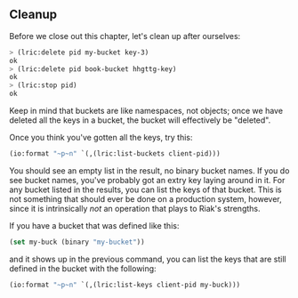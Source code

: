 ## Cleanup

Before we close out this chapter, let's clean up after ourselves:

```lisp
> (lric:delete pid my-bucket key-3)
ok
> (lric:delete pid book-bucket hhgttg-key)
ok
> (lric:stop pid)
ok
```

Keep in mind that buckets are like namespaces, not objects; once we have
deleted all the keys in a bucket, the bucket will effectively be "deleted".

Once you think you've gotten all the keys, try this:

```lisp
(io:format "~p~n" `(,(lric:list-buckets client-pid)))
```

You should see an empty list in the result, no binary bucket names. If you do
see bucket names, you've probably got an extry key laying around in it. For
any bucket listed in the results, you can list the keys of that bucket. This
is not something that should ever be done on a production system, however,
since it is intrinsically *not* an operation that plays to Riak's strengths.

If you have a bucket that was defined like this:

```lisp
(set my-buck (binary "my-bucket"))
```

and it shows up in the previous command, you can list the keys that are still
defined in the bucket with the following:

```lisp
(io:format "~p~n" `(,(lric:list-keys client-pid my-buck)))
```
